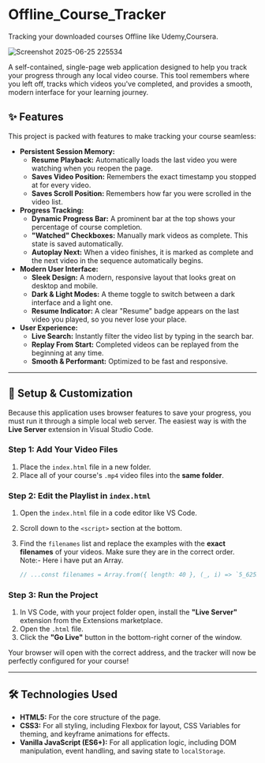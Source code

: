 # Offline_Course_Tracker
Tracking your downloaded courses Offline like Udemy,Coursera.

![Screenshot 2025-06-25 225534](https://github.com/user-attachments/assets/e7d18780-86f1-466d-aa2b-fc7053f66b3a)

A self-contained, single-page web application designed to help you track your progress through any local video course. This tool remembers where you left off, tracks which videos you've completed, and provides a smooth, modern interface for your learning journey.

## ✨ Features

This project is packed with features to make tracking your course seamless:

* **Persistent Session Memory:**
    * **Resume Playback:** Automatically loads the last video you were watching when you reopen the page.
    * **Saves Video Position:** Remembers the exact timestamp you stopped at for every video.
    * **Saves Scroll Position:** Remembers how far you were scrolled in the video list.
* **Progress Tracking:**
    * **Dynamic Progress Bar:** A prominent bar at the top shows your percentage of course completion.
    * **"Watched" Checkboxes:** Manually mark videos as complete. This state is saved automatically.
    * **Autoplay Next:** When a video finishes, it is marked as complete and the next video in the sequence automatically begins.
* **Modern User Interface:**
    * **Sleek Design:** A modern, responsive layout that looks great on desktop and mobile.
    * **Dark & Light Modes:** A theme toggle to switch between a dark interface and a light one.
    * **Resume Indicator:** A clear "Resume" badge appears on the last video you played, so you never lose your place.
* **User Experience:**
    * **Live Search:** Instantly filter the video list by typing in the search bar.
    * **Replay From Start:** Completed videos can be replayed from the beginning at any time.
    * **Smooth & Performant:** Optimized to be fast and responsive.

---

## 🚀 Setup & Customization

Because this application uses browser features to save your progress, you must run it through a simple local web server. The easiest way is with the **Live Server** extension in Visual Studio Code.

### Step 1: Add Your Video Files

1.  Place the `index.html` file in a new folder.
2.  Place all of your course's `.mp4` video files into the **same folder**.

### Step 2: Edit the Playlist in `index.html`

1.  Open the `index.html` file in a code editor like VS Code.
2.  Scroll down to the `<script>` section at the bottom.
3.  Find the `filenames` list and replace the examples with the **exact filenames** of your videos. Make sure they are in the correct order.
   Note:- Here i have put an Array.

    ```javascript
    // ...const filenames = Array.from({ length: 40 }, (_, i) => `5_62555417454638560${70 + i}.mp4`);
    ```

### Step 3: Run the Project

1.  In VS Code, with your project folder open, install the **"Live Server"** extension from the Extensions marketplace.
2.  Open the `.html` file.
3.  Click the **"Go Live"** button in the bottom-right corner of the window.

Your browser will open with the correct address, and the tracker will now be perfectly configured for your course!

---

## 🛠️ Technologies Used

* **HTML5:** For the core structure of the page.
* **CSS3:** For all styling, including Flexbox for layout, CSS Variables for theming, and keyframe animations for effects.
* **Vanilla JavaScript (ES6+):** For all application logic, including DOM manipulation, event handling, and saving state to `localStorage`.
